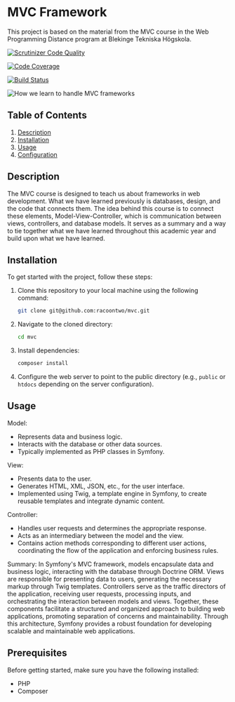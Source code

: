 # MVC Framework

This project is based on the material from the MVC course in the Web Programming Distance program at Blekinge Tekniska Högskola.

[![Scrutinizer Code Quality](https://scrutinizer-ci.com/g/racoontwo/mvc-vt24/badges/quality-score.png?b=main)](https://scrutinizer-ci.com/g/racoontwo/mvc-vt24/?branch=main)

[![Code Coverage](https://scrutinizer-ci.com/g/racoontwo/mvc-vt24/badges/coverage.png?b=main)](https://scrutinizer-ci.com/g/racoontwo/mvc-vt24/?branch=main)

[![Build Status](https://scrutinizer-ci.com/g/racoontwo/mvc-vt24/badges/build.png?b=main)](https://scrutinizer-ci.com/g/racoontwo/mvc-vt24/build-status/main)



![How we learn to handle MVC frameworks](img/mvc.jpeg)

## Table of Contents

1. [Description](#description)
2. [Installation](#installation)
3. [Usage](#usage)
4. [Configuration](#configuration)

## Description

The MVC course is designed to teach us about frameworks in web development. What we have learned previously is databases, design, and the code that connects them. The idea behind this course is to connect these elements, Model-View-Controller, which is communication between views, controllers, and database models. It serves as a summary and a way to tie together what we have learned throughout this academic year and build upon what we have learned.

## Installation

To get started with the project, follow these steps:

1. Clone this repository to your local machine using the following command:

    ```bash
    git clone git@github.com:racoontwo/mvc.git
    ```

2. Navigate to the cloned directory:

    ```bash
    cd mvc
    ```

3. Install dependencies:

    ```bash
    composer install
    ```

4. Configure the web server to point to the public directory (e.g., `public` or `htdocs` depending on the server configuration).

## Usage

Model:

- Represents data and business logic.
- Interacts with the database or other data sources.
- Typically implemented as PHP classes in Symfony.

View:

- Presents data to the user.
- Generates HTML, XML, JSON, etc., for the user interface.
- Implemented using Twig, a template engine in Symfony, to create reusable templates and integrate dynamic content.

Controller:

- Handles user requests and determines the appropriate response.
- Acts as an intermediary between the model and the view.
- Contains action methods corresponding to different user actions, coordinating the flow of the application and enforcing business rules.

Summary:
In Symfony's MVC framework, models encapsulate data and business logic, interacting with the database through Doctrine ORM. Views are responsible for presenting data to users, generating the necessary markup through Twig templates. Controllers serve as the traffic directors of the application, receiving user requests, processing inputs, and orchestrating the interaction between models and views. Together, these components facilitate a structured and organized approach to building web applications, promoting separation of concerns and maintainability. Through this architecture, Symfony provides a robust foundation for developing scalable and maintainable web applications.

## Prerequisites

Before getting started, make sure you have the following installed:

- PHP
- Composer

